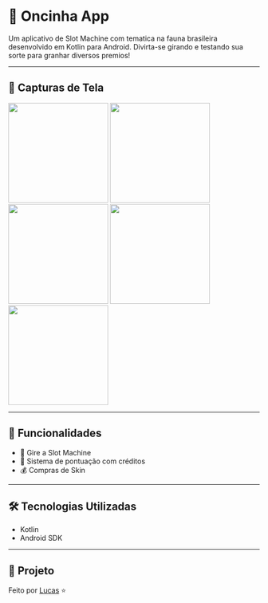 # 🎰 Oncinha App

Um aplicativo de Slot Machine com tematica na fauna brasileira desenvolvido em Kotlin para Android. Divirta-se girando e testando sua sorte para granhar diversos premios!

---

## 📱 Capturas de Tela
<img src="https://github.com/user-attachments/assets/1785e285-c9b6-436d-bbf6-14e232c162d7" width="200"/>
<img src="https://github.com/user-attachments/assets/802fbb59-d9fe-4ae9-8832-930ebbb2871c" width="200"/>
<img src="https://github.com/user-attachments/assets/820364fb-61fb-4182-a3f5-d6a9a6b86a98" width="200"/>
<img src="https://github.com/user-attachments/assets/1be2eb37-66ae-4d4d-9c53-795cdf9da7ad" width="200"/>
<img src="https://github.com/user-attachments/assets/bc4bc460-a155-419c-9bde-67126d949624" width="200"/>

---

## 🚀 Funcionalidades

- 🎰 Gire a Slot Machine
- 🧮 Sistema de pontuação com créditos
- 💰 Compras de Skin 

---

## 🛠️ Tecnologias Utilizadas

- Kotlin
- Android SDK

---

## 🧱  Projeto
Feito por [Lucas](https://github.com/LucasBara-dising) :star:

